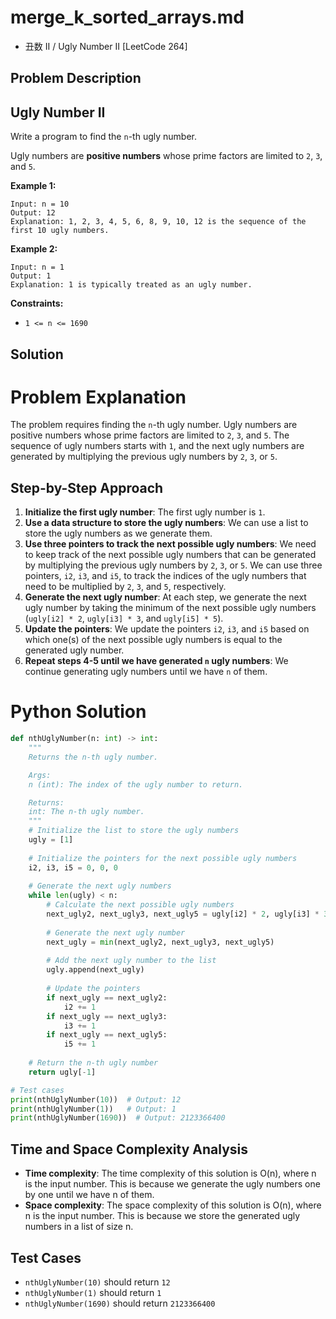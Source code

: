 # merge_k_sorted_arrays.md
- 丑数 II / Ugly Number II [LeetCode 264]

## Problem Description

## Ugly Number II
Write a program to find the `n`-th ugly number.

Ugly numbers are **positive numbers** whose prime factors are limited to `2`, `3`, and `5`.

**Example 1:**
```
Input: n = 10
Output: 12
Explanation: 1, 2, 3, 4, 5, 6, 8, 9, 10, 12 is the sequence of the first 10 ugly numbers.
```
**Example 2:**
```
Input: n = 1
Output: 1
Explanation: 1 is typically treated as an ugly number.
```
**Constraints:**

* `1 <= n <= 1690`

## Solution

**Problem Explanation**
=======================

The problem requires finding the `n`-th ugly number. Ugly numbers are positive numbers whose prime factors are limited to `2`, `3`, and `5`. The sequence of ugly numbers starts with `1`, and the next ugly numbers are generated by multiplying the previous ugly numbers by `2`, `3`, or `5`.

**Step-by-Step Approach**
------------------------

1. **Initialize the first ugly number**: The first ugly number is `1`.
2. **Use a data structure to store the ugly numbers**: We can use a list to store the ugly numbers as we generate them.
3. **Use three pointers to track the next possible ugly numbers**: We need to keep track of the next possible ugly numbers that can be generated by multiplying the previous ugly numbers by `2`, `3`, or `5`. We can use three pointers, `i2`, `i3`, and `i5`, to track the indices of the ugly numbers that need to be multiplied by `2`, `3`, and `5`, respectively.
4. **Generate the next ugly number**: At each step, we generate the next ugly number by taking the minimum of the next possible ugly numbers (`ugly[i2] * 2`, `ugly[i3] * 3`, and `ugly[i5] * 5`).
5. **Update the pointers**: We update the pointers `i2`, `i3`, and `i5` based on which one(s) of the next possible ugly numbers is equal to the generated ugly number.
6. **Repeat steps 4-5 until we have generated `n` ugly numbers**: We continue generating ugly numbers until we have `n` of them.

**Python Solution**
==================

```python
def nthUglyNumber(n: int) -> int:
    """
    Returns the n-th ugly number.

    Args:
    n (int): The index of the ugly number to return.

    Returns:
    int: The n-th ugly number.
    """
    # Initialize the list to store the ugly numbers
    ugly = [1]
    
    # Initialize the pointers for the next possible ugly numbers
    i2, i3, i5 = 0, 0, 0
    
    # Generate the next ugly numbers
    while len(ugly) < n:
        # Calculate the next possible ugly numbers
        next_ugly2, next_ugly3, next_ugly5 = ugly[i2] * 2, ugly[i3] * 3, ugly[i5] * 5
        
        # Generate the next ugly number
        next_ugly = min(next_ugly2, next_ugly3, next_ugly5)
        
        # Add the next ugly number to the list
        ugly.append(next_ugly)
        
        # Update the pointers
        if next_ugly == next_ugly2:
            i2 += 1
        if next_ugly == next_ugly3:
            i3 += 1
        if next_ugly == next_ugly5:
            i5 += 1
    
    # Return the n-th ugly number
    return ugly[-1]

# Test cases
print(nthUglyNumber(10))  # Output: 12
print(nthUglyNumber(1))   # Output: 1
print(nthUglyNumber(1690))  # Output: 2123366400
```

**Time and Space Complexity Analysis**
--------------------------------------

* **Time complexity**: The time complexity of this solution is O(n), where n is the input number. This is because we generate the ugly numbers one by one until we have n of them.
* **Space complexity**: The space complexity of this solution is O(n), where n is the input number. This is because we store the generated ugly numbers in a list of size n.

**Test Cases**
--------------

* `nthUglyNumber(10)` should return `12`
* `nthUglyNumber(1)` should return `1`
* `nthUglyNumber(1690)` should return `2123366400`